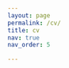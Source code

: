 ```yaml
---
layout: page
permalink: /cv/
title: cv
nav: true
nav_order: 5

---
```


<object data="{{ }}/assets/pdf/CV Simon Schirren.pdf"  width="1000" height="1000" type='application/pdf'/>
</object>
